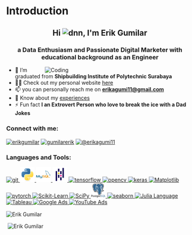 # Introduction
<h2 align="center">Hi <img align="top" alt="dnn" width="32px" src="https://raw.githubusercontent.com/iampavangandhi/iampavangandhi/master/gifs/Hi.gif">, I'm Erik Gumilar</h2> 
<h3 align="center">a Data Enthusiasm and Passionate Digital Marketer with educational background as an Engineer</h3>
<img align="right" alt="Coding" width="400" src="https://cdn.dribbble.com/users/1162077/screenshots/3848914/programmer.gif">

- 🔭 I’m graduated from **Shipbuilding Institute of Polytechnic Surabaya**
- 👨‍💻 Check out my personal website [here](https://ErikGumilar.github.io/index.html)
- 📫 you can personally reach me on **erikagumi11@gmail.com**
- 📄 Know about my [experiences](https://ErikGumilar.github.io/contactme.html)
- ⚡ Fun fact **I an Extrovert Person who love to break the ice with a Dad Jokes**

<h3 align="left">Connect with me:</h3>
<p align="left">
<a href="https://linkedin.com/in/erikgumilar" target="blank"><img align="center" src="https://raw.githubusercontent.com/rahuldkjain/github-profile-readme-generator/master/src/images/icons/Social/linked-in-alt.svg" alt="erikgumilar" height="30" width="40" /></a>
<a href="https://instagram.com/gumilarerik" target="blank"><img align="center" src="https://raw.githubusercontent.com/rahuldkjain/github-profile-readme-generator/master/src/images/icons/Social/instagram.svg" alt="gumilarerik" height="30" width="40" /></a>
<a href="https://medium.com/@erikagumi11" target="blank"><img align="center" src="https://raw.githubusercontent.com/rahuldkjain/github-profile-readme-generator/master/src/images/icons/Social/medium.svg" alt="@erikagumi11" height="30" width="40" /></a>
</p>

<h3 align="left">Languages and Tools:</h3>
<p align="left"> <a href="https://www.rstudio.com/" target="_blank" rel="noreferrer"> <img src="https://upload.wikimedia.org/wikipedia/commons/d/d0/RStudio_logo_flat.svg" alt="git" width="40" height="40"/> </a> <a href="https://www.python.org" target="_blank" rel="noreferrer"> <img src="https://raw.githubusercontent.com/devicons/devicon/master/icons/python/python-original.svg" alt="python" width="40" height="40"/> </a> <a href="https://www.mysql.com/" target="_blank" rel="noreferrer"> <img src="https://raw.githubusercontent.com/devicons/devicon/master/icons/mysql/mysql-original-wordmark.svg" alt="mysql" width="40" height="40"/> </a> <a href="https://pandas.pydata.org/" target="_blank" rel="noreferrer"> <img src="https://raw.githubusercontent.com/devicons/devicon/2ae2a900d2f041da66e950e4d48052658d850630/icons/pandas/pandas-original.svg" alt="pandas" width="40" height="40"/> </a> <a href="https://www.tensorflow.org" target="_blank" rel="noreferrer"> <img src="https://www.vectorlogo.zone/logos/tensorflow/tensorflow-icon.svg" alt="tensorflow" width="40" height="40"/> </a> <a href="https://numpy.org/" target="_blank" rel="noreferrer"> <img src="https://upload.wikimedia.org/wikipedia/commons/3/31/NumPy_logo_2020.svg" alt="opencv" width="40" height="40"/> </a> <a href="https://keras.io/" target="_blank" rel="noreferrer"> <img src="https://upload.wikimedia.org/wikipedia/commons/a/ae/Keras_logo.svg" alt="keras" width="40" height="40"/> </a> <a href="https://matplotlib.org/" target="_blank" rel="noreferrer"> <img src="https://upload.wikimedia.org/wikipedia/commons/8/84/Matplotlib_icon.svg" alt="Matplotlib" width="40" height="40"/> </a> <a href="https://pytorch.org/" target="_blank" rel="noreferrer"> <img src="https://www.vectorlogo.zone/logos/pytorch/pytorch-icon.svg" alt="pytorch" width="40" height="40"/> </a> <a href="https://scikit-learn.org/stable/" target="_blank" rel="noreferrer"> <img src="https://upload.wikimedia.org/wikipedia/commons/0/05/Scikit_learn_logo_small.svg" alt="Scikit-Learn" width="40" height="40"/> </a> <a href="https://scipy.org/" target="_blank" rel="noreferrer"> <img src="https://upload.wikimedia.org/wikipedia/commons/b/b2/SCIPY_2.svg" alt="SciPy" width="40" height="40"/> </a> <a href="https://www.postgresql.org" target="_blank" rel="noreferrer"> <img src="https://raw.githubusercontent.com/devicons/devicon/master/icons/postgresql/postgresql-original-wordmark.svg" alt="postgresql" width="40" height="40"/> </a> <a href="https://seaborn.pydata.org/" target="_blank" rel="noreferrer"> <img src="https://seaborn.pydata.org/_images/logo-mark-lightbg.svg" alt="seaborn" width="40" height="40"/> </a> <a href="https://julialang.org/" target="_blank" rel="noreferrer"> <img src="https://upload.wikimedia.org/wikipedia/commons/1/1f/Julia_Programming_Language_Logo.svg" alt="Julia Language" width="40" height="40"/> </a> <a href="https://www.tableau.com/" target="_blank" rel="noreferrer"> <img src="https://www.bairesdev.com/wp-content/uploads//2021/07/tableau.svg" alt="Tableau" width="40" height="40"/> </a> <a href="https://ads.google.com/intl/id_id/getstarted/?subid=id-id-ha-aw-bk-c-h00!o3~84351771590~kwd-94527731~7177593738~448255056697&gclid=CjwKCAjw_tWRBhAwEiwALxFPoZKvkXthyuAfPoAWnt2bmNe9nEb5VbicE-0mZGzRoLsm3VMxRUfpSxoCmbMQAvD_BwE&gclsrc=aw.ds" target="_blank" rel="noreferrer"> <img src="https://upload.wikimedia.org/wikipedia/commons/c/c7/Google_Ads_logo.svg" alt="Google Ads" width="40" height="40"/> </a> <a href="https://www.youtube.com/intl/en_id/ads/?subid=id-en-ha-yt-bk-c-exa!o3~CjwKCAjw_tWRBhAwEiwALxFPoWkFwUV-cwjkVxisAyLHWV6U-2E599pFam7pMXIGtJUM8TrxtZh80RoCmNgQAvD_BwE~%7badgroup%7d~kwd-7683981707~10972609659~460087117090&gclid=CjwKCAjw_tWRBhAwEiwALxFPoWkFwUV-cwjkVxisAyLHWV6U-2E599pFam7pMXIGtJUM8TrxtZh80RoCmNgQAvD_BwE&gclsrc=aw.ds" target="_blank" rel="noreferrer"> <img src="https://upload.wikimedia.org/wikipedia/commons/e/e1/Logo_of_YouTube_%282015-2017%29.svg" alt="YouTube Ads" width="40" height="40"/> </a> </p>

<p><img align="center" src="https://github-readme-stats.vercel.app/api/top-langs?username=ErikGumilar&show_icons=true&locale=en&layout=compact" alt="Erik Gumilar" />
<p>&nbsp;<img align="center" src="https://github-readme-stats.vercel.app/api?username=ErikGumilar&show_icons=true&locale=en" alt="Erik Gumilar" /></p>
